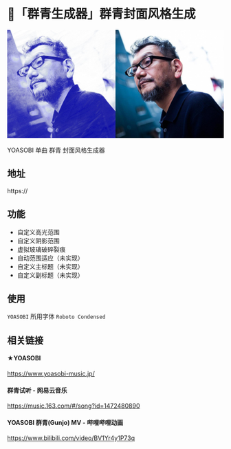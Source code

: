 # 🎨「群青生成器」群青封面风格生成

![anno Kantoku](simple.jpeg)

YOASOBI 单曲 群青 封面风格生成器
## 地址
https://

## 功能
 - 自定义高光范围
 - 自定义阴影范围
 - 虚拟玻璃破碎裂痕
 - 自动范围适应（未实现）
 - 自定义主标题（未实现）
 - 自定义副标题（未实现）


## 使用
`YOASOBI` 所用字体 `Roboto Condensed`

## 相关链接
#### ★YOASOBI
https://www.yoasobi-music.jp/

#### 群青试听 - 网易云音乐 
https://music.163.com/#/song?id=1472480890

#### YOASOBI 群青(Gunjo) MV - 哔哩哔哩动画 
https://www.bilibili.com/video/BV1Yr4y1P73q